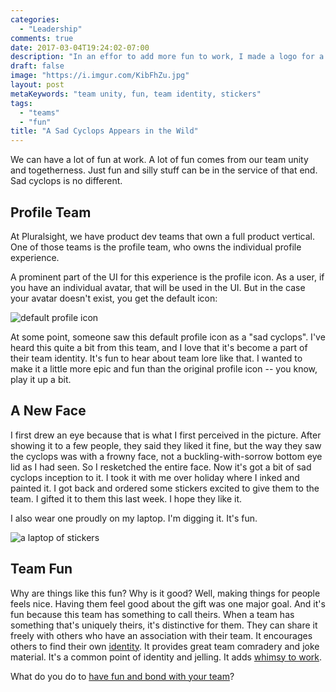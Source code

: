 ```yaml
---
categories:
  - "Leadership"
comments: true
date: 2017-03-04T19:24:02-07:00
description: "In an effor to add more fun to work, I made a logo for a team."
draft: false
image: "https://i.imgur.com/KibFhZu.jpg"
layout: post
metaKeywords: "team unity, fun, team identity, stickers"
tags:
  - "teams"
  - "fun"
title: "A Sad Cyclops Appears in the Wild"
---
```


We can have a lot of fun at work.  A lot of fun comes from our team unity and togetherness.  Just fun and silly stuff can be in the service of that end.  Sad cyclops is no different.

<!--more-->

## Profile Team

At Pluralsight, we have product dev teams that own a full product vertical.  One of those teams is the profile team, who owns the individual profile experience.

A prominent part of the UI for this experience is the profile icon.  As a user, if you have an individual avatar, that will be used in the UI.  But in the case your avatar doesn't exist, you get the default icon:

![default profile icon](https://i.imgur.com/4c47pTO.png)

At some point, someone saw this default profile icon as a "sad cyclops".  I've heard this quite a bit from this team, and I love that it's become a part of their team identity.  It's fun to hear about team lore like that.  I wanted to make it a little more epic and fun than the original profile icon -- you know, play it up a bit.  

## A New Face

I first drew an eye because that is what I first perceived in the picture.  After showing it to a few people, they said they liked it fine, but the way they saw the cyclops was with a frowny face, not a buckling-with-sorrow bottom eye lid as I had seen.  So I resketched the entire face.  Now it's got a bit of sad cyclops inception to it. I took it with me over holiday where I inked and painted it.  I got back and ordered some stickers excited to give them to the team. I gifted it to them this last week.  I hope they like it.

I also wear one proudly on my laptop.  I'm digging it.  It's fun.

![a laptop of stickers](https://i.imgur.com/qB4z1ka.jpg)

## Team Fun

Why are things like this fun?  Why is it good?  Well, making things for people feels nice.  Having them feel good about the gift was one major goal.  And it's fun because this team has something to call theirs.  When a team has something that's uniquely theirs, it's distinctive for them.  They can share it freely with others who have an association with their team.  It encourages others to find their own [identity](/post/in-favor-codenames/).  It provides great team comradery and joke material.  It's a common point of identity and jelling.  It adds [whimsy to work](/post/make-your-project-fun/).

What do you do to [have fun and bond with your team](/post/have-more-fun/)?
